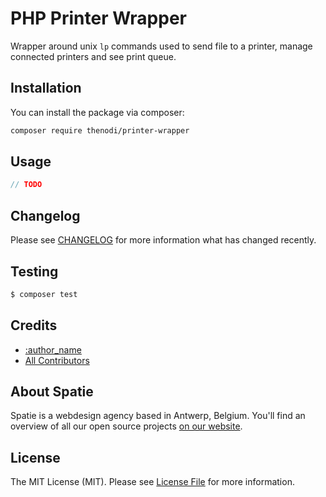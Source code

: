 # PHP Printer Wrapper

Wrapper around unix `lp` commands used to send file to a printer, manage connected printers and see print queue.

## Installation

You can install the package via composer:

```bash
composer require thenodi/printer-wrapper
```

## Usage

``` php
// TODO
```

## Changelog

Please see [CHANGELOG](CHANGELOG.md) for more information what has changed recently.

## Testing

``` bash
$ composer test
```

## Credits

- [:author_name](https://github.com/:author_username)
- [All Contributors](../../contributors)

## About Spatie

Spatie is a webdesign agency based in Antwerp, Belgium. You'll find an overview of all our open source projects [on our website](https://spatie.be/opensource).

## License

The MIT License (MIT). Please see [License File](LICENSE.md) for more information.